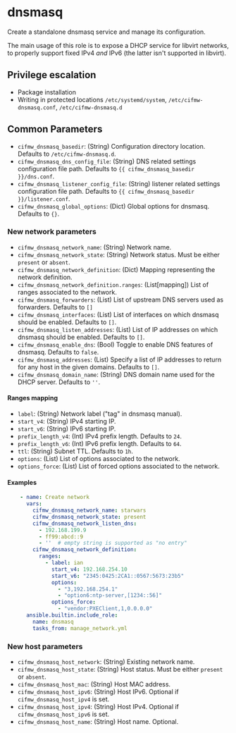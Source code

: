 # dnsmasq

Create a standalone dnsmasq service and manage its configuration.

The main usage of this role is to expose a DHCP service for libvirt
networks, to properly support fixed IPv4 *and* IPv6 (the latter isn't
supported in libvirt).

## Privilege escalation

- Package installation
- Writing in protected locations `/etc/systemd/system`, `/etc/cifmw-dnsmasq.conf`, `/etc/cifmw-dnsmasq.d`

## Common Parameters

* `cifmw_dnsmasq_basedir`: (String) Configuration directory location. Defaults to `/etc/cifmw-dnsmasq.d`.
* `cifmw_dnsmasq_dns_config_file`: (String) DNS related settings configuration file path. Defaults to `{{ cifmw_dnsmasq_basedir }}/dns.conf`.
* `cifmw_dnsmasq_listener_config_file`: (String) listener related settings configuration file path. Defaults to `{{ cifmw_dnsmasq_basedir }}/listener.conf`.
* `cifmw_dnsmasq_global_options`: (Dict) Global options for dnsmasq. Defaults to `{}`.

### New network parameters

* `cifmw_dnsmasq_network_name`: (String) Network name.
* `cifmw_dnsmasq_network_state`: (String) Network status. Must be either `present` or `absent`.
* `cifmw_dnsmasq_network_definition`: (Dict) Mapping representing the network definition.
* `cifmw_dnsmasq_network_definition.ranges`: (List[mapping]) List of ranges associated to the network.
* `cifmw_dnsmasq_forwarders`: (List) List of upstream DNS servers used as forwarders. Defaults to `[]`
* `cifmw_dnsmasq_interfaces`: (List) List of interfaces on which dnsmasq should be enabled. Defaults to `[]`.
* `cifmw_dnsmasq_listen_addresses`: (List) List of IP addresses on which dnsmasq should be enabled. Defaults to `[]`.
* `cifmw_dnsmasq_enable_dns`: (Bool) Toggle to enable DNS features of dnsmasq. Defaults to `false`.
* `cifmw_dnsmasq_addresses`: (List) Specify a list of IP addresses to return for any host in the given domains. Defaults to `[]`.
* `cifmw_dnsmasq_domain_name`: (String) DNS domain name used for the DHCP server. Defaults to `''`.

#### Ranges mapping

* `label`: (String) Network label ("tag" in dnsmasq manual).
* `start_v4`: (String) IPv4 starting IP.
* `start_v6`: (String) IPv6 starting IP.
* `prefix_length_v4`: (Int) IPv4 prefix length. Defaults to `24`.
* `prefix_length_v6`: (Int) IPv6 prefix length. Defaults to `64`.
* `ttl`: (String) Subnet TTL. Defaults to `1h`.
* `options`: (List) List of options associated to the network.
* `options_force`: (List) List of forced options associated to the network.

#### Examples

```YAML
    - name: Create network
      vars:
        cifmw_dnsmasq_network_name: starwars
        cifmw_dnsmasq_network_state: present
        cifmw_dnsmasq_network_listen_dns:
          - 192.168.199.9
          - ff99:abcd::9
          - ''  # empty string is supported as "no entry"
        cifmw_dnsmasq_network_definition:
          ranges:
            - label: ian
              start_v4: 192.168.254.10
              start_v6: "2345:0425:2CA1::0567:5673:23b5"
              options:
                - "3,192.168.254.1"
                - "option6:ntp-server,[1234::56]"
              options_force:
                - "vendor:PXEClient,1,0.0.0.0"
      ansible.builtin.include_role:
        name: dnsmasq
        tasks_from: manage_network.yml
```

### New host parameters

* `cifmw_dnsmasq_host_network`: (String) Existing network name.
* `cifmw_dnsmasq_host_state`: (String) Host status. Must be either `present` or `absent`.
* `cifmw_dnsmasq_host_mac`: (String) Host MAC address.
* `cifmw_dnsmasq_host_ipv6`: (String) Host IPv6. Optional if `cifmw_dnsmasq_host_ipv4` is set.
* `cifmw_dnsmasq_host_ipv4`: (String) Host IPv4. Optional if `cifmw_dnsmasq_host_ipv6` is set.
* `cifmw_dnsmasq_host_name`: (String) Host name. Optional.
